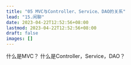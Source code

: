 ```yaml
---
title: "05 MVC与Controller、Service、DAO的关系"
lead: "15.闲聊"
date: 2023-04-22T12:52:56+08:00
lastmod: 2023-04-22T12:52:56+08:00
draft: false
images: []
---
```


什么是MVC？
什么是Controller，Service，DAO？

